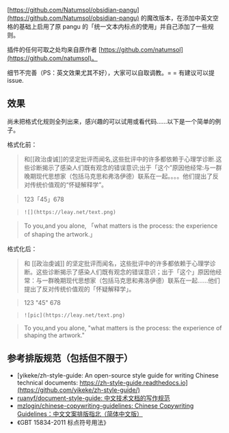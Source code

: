 [https://github.com/Natumsol/obsidian-pangu](https://github.com/Natumsol/obsidian-pangu) 的魔改版本，在添加中英文空格的基础上启用了原 pangu 的「统一文本内标点的使用」并自己添加了一些规则。

插件的任何可取之处均来自原作者 [https://github.com/natumsol](https://github.com/natumsol)。

细节不完善（PS：英文效果尤其不好），大家可以自取调教。= = 有建议可以提 issue.

## 效果

尚未把格式化规则全列出来，感兴趣的可以试用或看代码……以下是一个简单的例子。

格式化前：

> 和[[政治虔诚]]的坚定批评而闻名,这些批评中的许多都依赖于心理学诊断.这些诊断揭示了感染人们既有观念的错误意识;出于「这个”原因他经常:与一群晚期现代思想家（包括马克思和弗洛伊德）联系在一起。。。。他们提出了反对传统价值观的“怀疑解释学”。

> 123「45」678

> `![](https://leay.net/text.png)`

> To you,and you alone, 「what matters is the process: the experience of shaping the artwork.」

格式化后：

> 和 [[政治虔诚]] 的坚定批评而闻名，这些批评中的许多都依赖于心理学诊断。这些诊断揭示了感染人们既有观念的错误意识；出于「这个」原因他经常：与一群晚期现代思想家（包括马克思和弗洛伊德）联系在一起……他们提出了反对传统价值观的「怀疑解释学」。

> 123 "45" 678

> `![pic](https://leay.net/text.png)`

> To you,and you alone, "what matters is the process: the experience of shaping the artwork."



## 参考排版规范（包括但不限于）

- [yikeke/zh-style-guide: An open-source style guide for writing Chinese technical documents: https://zh-style-guide.readthedocs.io](https://github.com/yikeke/zh-style-guide/)
- [ruanyf/document-style-guide: 中文技术文档的写作规范](https://github.com/ruanyf/document-style-guide)
- [mzlogin/chinese-copywriting-guidelines: Chinese Copywriting Guidelines：中文文案排版指北（简体中文版）](https://github.com/mzlogin/chinese-copywriting-guidelines)
- 《GBT 15834-2011  标点符号用法》
